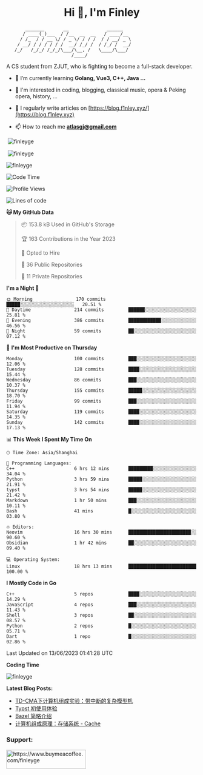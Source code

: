 <h1 align="center">Hi 👋, I'm Finley</h1>

```text
       _______       __              ______   
      / ____(_)___  / /__  __  __   / ____/__ 
     / /_  / / __ \/ / _ \/ / / /  / / __/ _ \
    / __/ / / / / / /  __/ /_/ /  / /_/ /  __/
   /_/   /_/_/ /_/_/\___/\__, /   \____/\___/
                        /____/                
```

<p align="left">

A CS student from ZJUT,
who is fighting to become a full-stack developer.

</p>

<p align="left">

- 🌱 I’m currently learning **Golang, Vue3, C++, Java ...**

- 🧠 I'm interested in coding, blogging, classical music, opera & Peking opera, history, ...

- 📝 I regularly write articles on [https://blog.f1nley.xyz/](https://blog.f1nley.xyz)

- 📫 How to reach me **atlasgj@gmail.com**

</p>

<p>&nbsp;<img align="center" src="https://github-readme-stats.vercel.app/api/top-langs/?username=finleyge&show_icons=true&locale=en&hide=javascript,html,tex" alt="finleyge" /></p>

<p>&nbsp;<img align="center" src="https://github-readme-stats.vercel.app/api?username=finleyge&show_icons=true&locale=en" alt="finleyge" /></p>

<p><img align="center" src="https://github-readme-streak-stats.herokuapp.com/?user=finleyge&" alt="finleyge" /></p>

<!--START_SECTION:waka-->
![Code Time](http://img.shields.io/badge/Code%20Time-651%20hrs%2054%20mins-blue)

![Profile Views](http://img.shields.io/badge/Profile%20Views-5-blue)

![Lines of code](https://img.shields.io/badge/From%20Hello%20World%20I%27ve%20Written-566.2%20thousand%20lines%20of%20code-blue)

**🐱 My GitHub Data** 

> 📦 153.8 kB Used in GitHub's Storage 
 > 
> 🏆 163 Contributions in the Year 2023
 > 
> 💼 Opted to Hire
 > 
> 📜 36 Public Repositories 
 > 
> 🔑 11 Private Repositories 
 > 
**I'm a Night 🦉** 

```text
🌞 Morning                170 commits         █████░░░░░░░░░░░░░░░░░░░░   20.51 % 
🌆 Daytime                214 commits         ██████░░░░░░░░░░░░░░░░░░░   25.81 % 
🌃 Evening                386 commits         ████████████░░░░░░░░░░░░░   46.56 % 
🌙 Night                  59 commits          ██░░░░░░░░░░░░░░░░░░░░░░░   07.12 % 
```
📅 **I'm Most Productive on Thursday** 

```text
Monday                   100 commits         ███░░░░░░░░░░░░░░░░░░░░░░   12.06 % 
Tuesday                  128 commits         ████░░░░░░░░░░░░░░░░░░░░░   15.44 % 
Wednesday                86 commits          ███░░░░░░░░░░░░░░░░░░░░░░   10.37 % 
Thursday                 155 commits         █████░░░░░░░░░░░░░░░░░░░░   18.70 % 
Friday                   99 commits          ███░░░░░░░░░░░░░░░░░░░░░░   11.94 % 
Saturday                 119 commits         ████░░░░░░░░░░░░░░░░░░░░░   14.35 % 
Sunday                   142 commits         ████░░░░░░░░░░░░░░░░░░░░░   17.13 % 
```


📊 **This Week I Spent My Time On** 

```text
🕑︎ Time Zone: Asia/Shanghai

💬 Programming Languages: 
C++                      6 hrs 12 mins       █████████░░░░░░░░░░░░░░░░   34.04 % 
Python                   3 hrs 59 mins       █████░░░░░░░░░░░░░░░░░░░░   21.91 % 
typst                    3 hrs 54 mins       █████░░░░░░░░░░░░░░░░░░░░   21.42 % 
Markdown                 1 hr 50 mins        ███░░░░░░░░░░░░░░░░░░░░░░   10.11 % 
Bash                     41 mins             █░░░░░░░░░░░░░░░░░░░░░░░░   03.80 % 

🔥 Editors: 
Neovim                   16 hrs 30 mins      ███████████████████████░░   90.60 % 
Obsidian                 1 hr 42 mins        ██░░░░░░░░░░░░░░░░░░░░░░░   09.40 % 

💻 Operating System: 
Linux                    18 hrs 13 mins      █████████████████████████   100.00 % 
```

**I Mostly Code in Go** 

```text
C++                      5 repos             ████░░░░░░░░░░░░░░░░░░░░░   14.29 % 
JavaScript               4 repos             ███░░░░░░░░░░░░░░░░░░░░░░   11.43 % 
Shell                    3 repos             ██░░░░░░░░░░░░░░░░░░░░░░░   08.57 % 
Python                   2 repos             █░░░░░░░░░░░░░░░░░░░░░░░░   05.71 % 
Dart                     1 repo              █░░░░░░░░░░░░░░░░░░░░░░░░   02.86 % 
```




 Last Updated on 13/06/2023 01:41:28 UTC
<!--END_SECTION:waka-->
**Coding Time**
<p>
       <img align="center" src="https://wakatime.com/share/@1f267603-cf28-47c9-a32c-2753500710e7/96d852e9-5832-42ff-acaa-a48a5371ba9d.svg" alt="finleyge" />
</p>

</p>


**Latest Blog Posts:**

<!-- BLOG-POST-LIST:START -->
- [TD-CMA下计算机组成实验：带中断的复杂模型机](https://blog.f1nley.xyz/post/ee/interrupt/)
- [Typst 初使用体验](https://blog.f1nley.xyz/post/typst-first-use/)
- [Bazel 简略介绍](https://blog.f1nley.xyz/post/bazel-basic-intro/)
- [计算机组成原理：存储系统 - Cache](https://blog.f1nley.xyz/post/ee/cache/)
<!-- BLOG-POST-LIST:END -->

<h3 align="left">Support:</h3>

<p align="left">

<a href="https://www.buymeacoffee.com/finleyge"> <img align="left" src="https://cdn.buymeacoffee.com/buttons/v2/default-yellow.png" height="50" width="210" alt="https://www.buymeacoffee.com/finleyge" />

</a>
</p>
